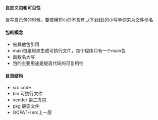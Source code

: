 
#### 自定义包和可见性
当写自己包的时候，要使用短小的不含有 _(下划线)的小写单词来为文件命名

#### 包的概念
- 被其他包引用
- main包是用来生成可执行文件，每个程序只有一个main包
- 函数名大写
- 包的主要用途是提高代码的可复用性

#### 目录结构
- src       code
- bin       可执行文件
- vender    第三方包
- pkg       静态文件
- GOPATH    src上一层
